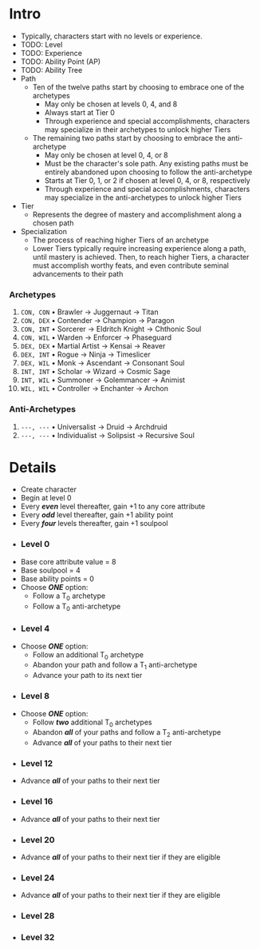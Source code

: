 # Intro
- Typically, characters start with no levels or experience.
- TODO: Level
- TODO: Experience
- TODO: Ability Point (AP)
- TODO: Ability Tree
- Path
  - Ten of the twelve paths start by choosing to embrace one of the archetypes
    - May only be chosen at levels 0, 4, and 8
    - Always start at Tier 0
    - Through experience and special accomplishments, characters may specialize in their archetypes to unlock higher Tiers
  - The remaining two paths start by choosing to embrace the anti-archetype
    - May only be chosen at level 0, 4, or 8
    - Must be the character's sole path. Any existing paths must be entirely abandoned upon choosing to follow the anti-archetype
    - Starts at Tier 0, 1, or 2 if chosen at level 0, 4, or 8, respectively
    - Through experience and special accomplishments, characters may specialize in the anti-archetypes to unlock higher Tiers
- Tier
    - Represents the degree of mastery and accomplishment along a chosen path
- Specialization
    - The process of reaching higher Tiers of an archetype
    - Lower Tiers typically require increasing experience along a path, until mastery is achieved. Then, to reach higher Tiers, a character must accomplish worthy feats, and even contribute seminal advancements to their path
  
### Archetypes
1. `CON, CON` &bull; Brawler &rarr; Juggernaut &rarr; Titan
2. `CON, DEX` &bull; Contender &rarr; Champion &rarr; Paragon
3. `CON, INT` &bull; Sorcerer &rarr; Eldritch Knight &rarr; Chthonic Soul
4. `CON, WIL` &bull; Warden &rarr; Enforcer &rarr; Phaseguard
5. `DEX, DEX` &bull; Martial Artist &rarr; Kensai &rarr; Reaver
6. `DEX, INT` &bull; Rogue &rarr; Ninja &rarr; Timeslicer
7. `DEX, WIL` &bull; Monk &rarr; Ascendant &rarr; Consonant Soul
8. `INT, INT` &bull; Scholar &rarr; Wizard &rarr; Cosmic Sage
9. `INT, WIL` &bull; Summoner &rarr; Golemmancer &rarr; Animist
10. `WIL, WIL` &bull; Controller &rarr; Enchanter &rarr; Archon
  
### Anti-Archetypes
1. `---, ---` &bull; Universalist &rarr; Druid &rarr; Archdruid 
2. `---, ---` &bull;  Individualist &rarr; Solipsist &rarr; Recursive Soul
  
# Details
- Create character
- Begin at level 0
- Every _**even**_ level thereafter, gain +1 to any core attribute
- Every _**odd**_ level thereafter, gain +1 ability point
- Every _**four**_ levels thereafter, gain +1 soulpool
-  ### Level 0
  - Base core attribute value = 8
  - Base soulpool = 4
  - Base ability points = 0
  - Choose _**ONE**_ option:
    - Follow a T<sub>0</sub> archetype
    - Follow a T<sub>0</sub> anti-archetype
-  ### Level 4
  - Choose _**ONE**_ option:
    - Follow an additional T<sub>0</sub> archetype
    - Abandon your path and follow a T<sub>1</sub> anti-archetype
    - Advance your path to its next tier
-  ### Level 8
  - Choose _**ONE**_ option:
    - Follow _**two**_ additional T<sub>0</sub> archetypes
    - Abandon _**all**_ of your paths and follow a T<sub>2</sub> anti-archetype
    - Advance _**all**_ of your paths to their next tier
-  ### Level 12
  - Advance _**all**_ of your paths to their next tier
-  ### Level 16
  - Advance _**all**_ of your paths to their next tier
-  ### Level 20
  - Advance _**all**_ of your paths to their next tier if they are eligible
-  ### Level 24
  - Advance _**all**_ of your paths to their next tier if they are eligible
-  ### Level 28
-  ### Level 32
